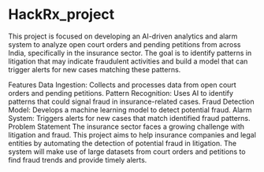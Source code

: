 # HackRx_project
This project is focused on developing an AI-driven analytics and alarm system to analyze open court orders and pending petitions from across India, specifically in the insurance sector. The goal is to identify patterns in litigation that may indicate fraudulent activities and build a model that can trigger alerts for new cases matching these patterns.

Features
Data Ingestion: Collects and processes data from open court orders and pending petitions.
Pattern Recognition: Uses AI to identify patterns that could signal fraud in insurance-related cases.
Fraud Detection Model: Develops a machine learning model to detect potential fraud.
Alarm System: Triggers alerts for new cases that match identified fraud patterns.
Problem Statement
The insurance sector faces a growing challenge with litigation and fraud. This project aims to help insurance companies and legal entities by automating the detection of potential fraud in litigation. The system will make use of large datasets from court orders and petitions to find fraud trends and provide timely alerts.
